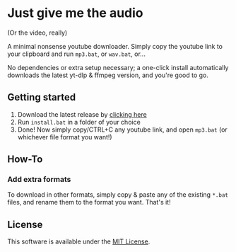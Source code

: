 # Just give me the audio
(Or the video, really)

A minimal nonsense youtube downloader. Simply copy the youtube link to your clipboard and run `mp3.bat`, or `wav.bat`, or...

No dependencies or extra setup necessary; a one-click install automatically downloads the latest yt-dlp & ffmpeg version, and you're good to go.

## Getting started
1. Download the latest release by [clicking here](https://github.com/Denperidge/just-give-me-the-audio/releases/latest/download/install.bat)
2. Run `install.bat` in a folder of your choice
3. Done! Now simply copy/CTRL+C any youtube link, and open `mp3.bat` (or whichever file format you want!) 

## How-To
### Add extra formats
To download in other formats, simply copy & paste any of the existing `*.bat` files, and rename them to the format you want. That's it!

## License
This software is available under the [MIT License](LICENSE).
